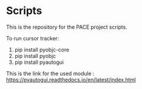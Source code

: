 # Scripts

This is the repository for the PACE project scripts.

To run cursor tracker:

1) pip install pyobjc-core
2) pip install pyobjc
3) pip install pyautogui

This is the link for the used module : https://pyautogui.readthedocs.io/en/latest/index.html
